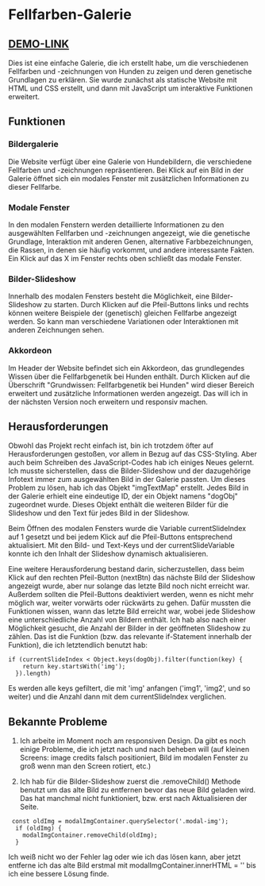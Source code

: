 # Fellfarben-Galerie
## [DEMO-LINK](https://lisa-pan.github.io/color-gallery/)
Dies ist eine einfache Galerie, die ich erstellt habe, um die verschiedenen Fellfarben und -zeichnungen von Hunden zu zeigen und
deren genetische Grundlagen zu erklären. Sie wurde zunächst als statische Website mit HTML und CSS erstellt, und dann mit
JavaScript um interaktive Funktionen erweitert.

## Funktionen

### Bildergalerie
Die Website verfügt über eine Galerie von Hundebildern, die verschiedene Fellfarben und -zeichnungen repräsentieren.
Bei Klick auf ein Bild in der Galerie öffnet sich ein modales Fenster mit zusätzlichen Informationen zu dieser Fellfarbe.

### Modale Fenster
In den modalen Fenstern werden detaillierte Informationen zu den ausgewählten Fellfarben und -zeichnungen angezeigt, wie die genetische Grundlage,
Interaktion mit anderen Genen, alternative Farbbezeichnungen, die Rassen, in denen sie häufig vorkommt, und andere interessante Fakten. Ein Klick auf 
das X im Fenster rechts oben schließt das modale Fenster.

### Bilder-Slideshow
Innerhalb des modalen Fensters besteht die Möglichkeit, eine Bilder-Slideshow zu starten. Durch Klicken auf die Pfeil-Buttons links und rechts können weitere
Beispiele der (genetisch) gleichen Fellfarbe angezeigt werden. So kann man verschiedene Variationen oder Interaktionen mit anderen Zeichnungen sehen.

### Akkordeon
Im Header der Website befindet sich ein Akkordeon, das grundlegendes Wissen über die Fellfarbgenetik bei Hunden enthält. Durch Klicken auf die Überschrift
"Grundwissen: Fellfarbgenetik bei Hunden" wird dieser Bereich erweitert und zusätzliche Informationen werden angezeigt. 
Das will ich in der nächsten Version noch erweitern und responsiv machen.

## Herausforderungen 
Obwohl das Projekt recht einfach ist, bin ich trotzdem öfter auf Herausforderungen gestoßen, vor allem in Bezug auf das CSS-Styling. Aber auch beim Schreiben
des JavaScript-Codes hab ich einiges Neues gelernt. 
Ich musste sicherstellen, dass die Bilder-Slideshow und der dazugehörige Infotext immer zum ausgewählten Bild
in der Galerie passten. Um dieses Problem zu lösen, hab ich das Objekt "imgTextMap" erstellt. Jedes Bild in der Galerie erhielt eine eindeutige ID, der ein Objekt 
namens "dogObj" zugeordnet wurde. Dieses Objekt enthält die weiteren Bilder für die Slideshow und den Text für jedes Bild in der Slideshow. 

Beim Öffnen des modalen Fensters wurde die Variable currentSlideIndex auf 1 gesetzt und bei jedem Klick auf die Pfeil-Buttons entsprechend aktualisiert. Mit den
Bild- und Text-Keys und der currentSlideVariable konnte ich den Inhalt der Slideshow dynamisch aktualisieren.

Eine weitere Herausforderung bestand darin, sicherzustellen, dass beim Klick auf den rechten Pfeil-Button (nextBtn) das nächste Bild der Slideshow angezeigt wurde,
aber nur solange das letzte Bild noch nicht erreicht war. Außerdem sollten die Pfeil-Buttons deaktiviert werden, wenn es nicht mehr möglich war, weiter vorwärts oder
rückwärts zu gehen. 
Dafür mussten die Funktionen wissen, wann das letzte Bild erreicht war, wobei jede Slideshow eine unterschiedliche Anzahl von Bildern enthält. 
Ich hab also nach einer Möglichkeit gesucht, die Anzahl der Bilder in der geöffneten Slideshow zu zählen.
Das ist die Funktion (bzw. das relevante if-Statement innerhalb der Funktion), die ich letztendlich benutzt hab:
```
if (currentSlideIndex < Object.keys(dogObj).filter(function(key) { 
    return key.startsWith('img');
  }).length)
```

Es werden alle keys gefiltert, die mit 'img' anfangen ('img1', 'img2', und so weiter) und die Anzahl dann mit dem currentSlideIndex verglichen.

## Bekannte Probleme
1. Ich arbeite im Moment noch am responsiven Design. Da gibt es noch einige Probleme, die ich jetzt nach und nach beheben will (auf kleinen Screens: image credits falsch positioniert, Bild im modalen Fenster
zu groß wenn man den Screen rotiert, etc.)

2. Ich hab für die Bilder-Slideshow zuerst die .removeChild() Methode benutzt um das alte Bild zu entfernen bevor das neue Bild geladen wird. Das hat manchmal nicht funktioniert, bzw. erst nach 
Aktualisieren der Seite. 
```
 const oldImg = modalImgContainer.querySelector('.modal-img');
  if (oldImg) {
    modalImgContainer.removeChild(oldImg); 
  }
```
Ich weiß nicht wo der Fehler lag oder wie ich das lösen kann, aber jetzt entferne ich das alte Bild erstmal mit modalImgContainer.innerHTML = '' bis ich eine bessere Lösung finde.


  
